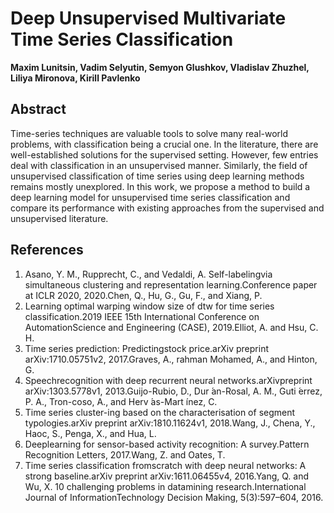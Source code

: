 # Deep Unsupervised Multivariate Time Series Classification
**Maxim Lunitsin, Vadim Selyutin, Semyon Glushkov, Vladislav Zhuzhel, Liliya Mironova, Kirill Pavlenko**

## Abstract
Time-series techniques are valuable tools to solve many real-world problems, with classification being a crucial one. In the literature, there are well-established solutions for the supervised setting. However, few entries deal with classification in an unsupervised manner. Similarly, the field of unsupervised classification of time series using deep learning methods remains mostly unexplored. In this work, we propose a method to build a deep learning model for unsupervised time series classification and compare its performance with existing approaches from the supervised and unsupervised literature.

## References
1. Asano, Y. M., Rupprecht, C., and Vedaldi, A. Self-labelingvia simultaneous clustering and representation learning.Conference paper at ICLR 2020, 2020.Chen, Q., Hu, G., Gu, F., and Xiang, P.
2. Learning optimal warping window size of dtw for time series classification.2019 IEEE 15th International Conference on AutomationScience and Engineering (CASE), 2019.Elliot, A. and Hsu, C. H.
3. Time series prediction: Predictingstock price.arXiv preprint arXiv:1710.05751v2, 2017.Graves, A., rahman Mohamed, A., and Hinton, G. 
4. Speechrecognition with deep recurrent neural networks.arXivpreprint arXiv:1303.5778v1, 2013.Guijo-Rubio, D., Dur ́an-Rosal, A. M., Guti ́errez, P. A., Tron-coso, A., and Herv ́as-Mart ́ınez, C.
5. Time series cluster-ing based on the characterisation of segment typologies.arXiv preprint arXiv:1810.11624v1, 2018.Wang, J., Chena, Y., Haoc, S., Penga, X., and Hua, L.
6. Deeplearning for sensor-based activity recognition: A survey.Pattern Recognition Letters, 2017.Wang,  Z. and Oates,  T.   
7. Time series classification fromscratch with deep neural networks:  A strong baseline.arXiv preprint arXiv:1611.06455v4, 2016.Yang,  Q.  and  Wu,  X.   10  challenging  problems  in  datamining research.International Journal of InformationTechnology Decision Making, 5(3):597–604, 2016.
